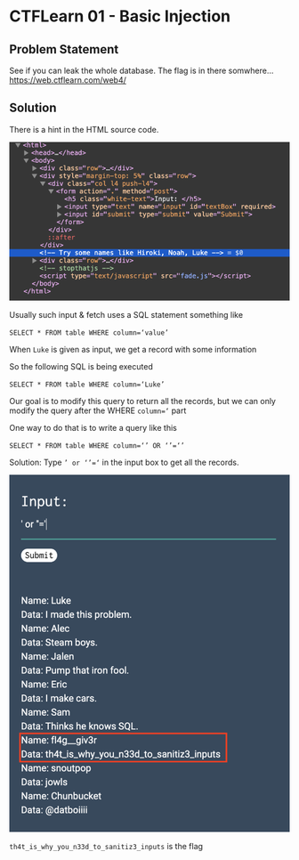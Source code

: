 # CTFLearn 01 - Basic Injection
## Problem Statement
See if you can leak the whole database. The flag is in there somwhere… https://web.ctflearn.com/web4/

## Solution
There is a hint in the HTML source code. 

![](./images/basic_injection01.png)

Usually such input & fetch uses a SQL statement something like
 
`SELECT * FROM table WHERE column=‘value’`

When `Luke` is given as input, we get a record with some information

So the following SQL is being executed

`SELECT * FROM table WHERE column=‘Luke’`

Our goal is to modify this query to return all the records, but we can only modify the query after the WHERE `column=‘`  part

One way to do that is to write a query like this

`SELECT * FROM table WHERE column=‘’ OR ‘’=‘’`

Solution: Type  `’ or ‘’=‘` in the input box to get all the records.

![](./images/basic_injection02.png)

`th4t_is_why_you_n33d_to_sanitiz3_inputs` is the flag 
